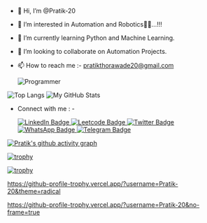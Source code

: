  <img src="https://komarev.com/ghpvc/?username=Pratik-20&style=flat-square&color=blue" alt=""/>


- 👋 Hi, I’m @Pratik-20
- 👀 I’m interested in Automation and Robotics🤖🤖...!!! 
- 🌱 I’m currently learning Python and Machine Learning. 
- 💞️ I’m looking to collaborate on Automation Projects.
- 📫 How to reach me :- pratikthorawade20@gmail.com
 
    ![Programmer](https://user-images.githubusercontent.com/86850437/215259979-e2c80c69-c066-46ac-8827-5301cbf8e8d3.gif)
 
 ![Top Langs](https://github-readme-stats.vercel.app/api/top-langs/?username=Pratik-20&theme=tokyonight)   ![My GitHub Stats](https://github-readme-stats.vercel.app/api/?username=Pratik-20&count_private=true&theme=tokyonight&showicons=true)
 
 - Connect with me : - 
 
    <div id="badges">
     <a href="https://www.linkedin.com/in/pratik20/">
       <img src="https://img.shields.io/badge/LinkedIn-blue?style=for-the-badge&logo=linkedin&logoColor=white" alt="LinkedIn Badge"/>
     </a>
     <a href="https://leetcode.com/Pratikt20/">
       <img src="https://img.shields.io/badge/Leetcode-red?style=for-the-badge&logo=Leetcode&logoColor=white" alt="Leetcode Badge"/>
     </a>
     <a href="https://twitter.com/pratikthorawad1">
       <img src="https://img.shields.io/badge/Twitter-blue?style=for-the-badge&logo=twitter&logoColor=white" alt="Twitter Badge"/>
     </a>
     <a href="https://WhatsApp.com/pratikthorawad1">
        <img src="https://img.shields.io/badge/WhatsApp-blue?style=for-the-badge&logo=WhatsApp&logoColor=white" alt="WhatsApp Badge"/>
     </a>
     <a href="https://Telegram.com/pratikthorawad1">                                                                                                         <img src="https://img.shields.io/badge/Telegram-blue?style=for-the-badge&logo=Telegram&logoColor=white" alt="Telegram Badge"/>
     </a>
   </div>

[![Pratik's github activity graph](https://github-readme-activity-graph.vercel.app/graph?username=Pratik-20&theme=dracula)](https://github.com/Pratik-20/github-readme-activity-graph)

[![trophy](https://github-profile-trophy.vercel.app/?username=Pratik-20)](https://github.com/Pratik-20/github-profile-trophy)

[![trophy](https://github-profile-trophy.vercel.app/?username=Pratik-20&theme=onedark)](https://github.com/Pratik-20/github-profile-trophy)

https://github-profile-trophy.vercel.app/?username=Pratik-20&theme=radical

https://github-profile-trophy.vercel.app/?username=Pratik-20&no-frame=true
